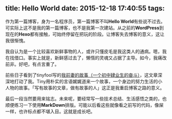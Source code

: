 title: Hello World
date: 2015-12-18 17:40:55
tags:
---

作为第一篇博客，身为一名程序员，第一篇博客不叫**Hello World**有些说不过去。
可实际上这不是我的第一篇博客，也不是我第一次建站。从之前的**WordPress**到现在的**Hexo**都有接触，可始终停留在把玩的阶段。让博客失去博客的意义，这让我很惭愧。

我自认为是一个比较喜欢新鲜事物的人，或许只懂皮毛是我这类人的通病。嗯，我在找借口。事实上就是，新鲜感过去了，懒惰的灵魂又占据了主导。如今，我痛改前非。好吧，有点言重了。

前些日子看到了tinyfool写的[我前妻的故事（一个初中肄业生的奋斗）](http://mp.weixin.qq.com/s?__biz=MjM5MjUwNzIyMA==&mid=400060668&idx=1&sn=9064cf2be8b99bdfb0fdf9eba157eaf6&scene=2&srcid=1026J1yhYXSw98lHZ4PJ4u99&from=timeline&isappinstalled=0#wechat_redirect)，这文章深深地打动了我。Tiny用朴实的言语娓娓道来一个故事，一个身边的努力生活的小人物的故事。「写有故事的文章，做有故事的人」这正是我重启博客之路的意义。

最后一段当然要用来铭志。未来呢，要经常写一些技术总结、生活感悟之类的，也顺便练习一下使用**MarkDown**排版。可能以后看这些就像看之前写的代码，像屎一样，也许标点都不堪入目。这就是成长吧。


